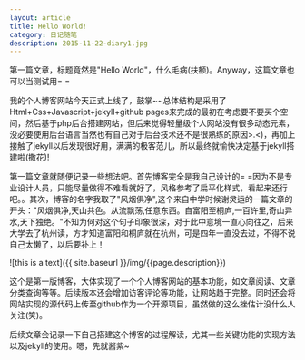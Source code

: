 ```yaml
---
layout: article
title: Hello World!
category: 日记随笔
description: 2015-11-22-diary1.jpg
---
```

第一篇文章，标题竟然是"Hello World"，什么毛病(扶额)。Anyway，这篇文章也可以当测试用= =<!--more-->

我的个人博客网站今天正式上线了，鼓掌~~总体结构是采用了Html+Css+Javascript+jekyll+github pages来完成的最初在考虑要不要买个空间，然后基于php后台搭建网站，但后来觉得轻量级个人网站没有很多动态元素，没必要使用后台语言当然也有自己对于后台技术还不是很熟练的原因>.<)，再加上接触了jekyll以后发现很好用，满满的极客范儿，所以最终就愉快决定基于jekyll搭建啦(撒花)!

第一篇文章就随便记录一些想法吧。首先博客完全是我自己设计的= =因为不是专业设计人员，只能尽量做得不难看就好了，风格参考了扁平化样式，看起来还行吧。。其次，博客的名字我取了"风烟俱净",这个来自中学时候谢灵运的一篇文章的开头："风烟俱净,天山共色。从流飘荡,任意东西。自富阳至桐庐,一百许里,奇山异水,天下独绝。"不知为何对这个句子印象很深，对于此中意境一直心向往之，后来大学去了杭州读，方才知道富阳和桐庐就在杭州，可是四年一直没去过，不得不说自己太懒了，以后要补上！

![this is a text]({{ site.baseurl }}/img/{{page.description}})

这个是第一版博客，大体实现了一个个人博客网站的基本功能，如文章阅读、文章分类查询等等。后续版本还会增加访客评论等功能，让网站趋于完整。同时还会将网站实现的源代码上传至github作为一个开源项目，虽然做的这么挫估计没什么人关注(笑)。

后续文章会记录一下自己搭建这个博客的过程解读，尤其一些关键功能的实现方法以及jekyll的使用。嗯，先就酱紫~
